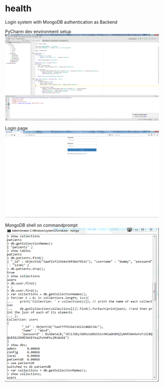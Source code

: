 # health
Login system with MongoDB authentication as Backend

PyCharm dev environment setup
![alt text](https://github.com/kbhagi/health/blob/master/kure_1.png)

Login page 
![alt text](https://github.com/kbhagi/health/blob/master/kure_2.png)

MongoDB shell on commandprompt
![alt text](https://github.com/kbhagi/health/blob/master/kure_3.PNG)



